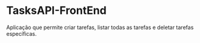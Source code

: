 # TasksAPI-FrontEnd
Aplicação que permite criar tarefas, listar todas as tarefas e deletar tarefas específicas.
